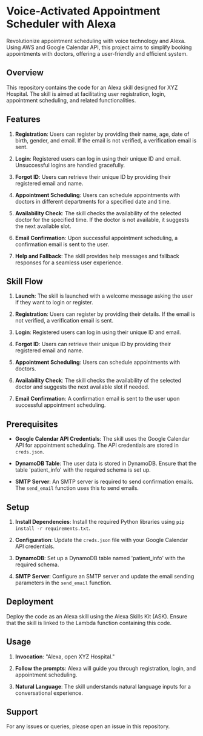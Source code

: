 # Voice-Activated Appointment Scheduler with Alexa
Revolutionize appointment scheduling with voice technology and Alexa. Using AWS and Google Calendar API, this project aims to simplify booking appointments with doctors, offering a user-friendly and efficient system.

## Overview

This repository contains the code for an Alexa skill designed for XYZ Hospital. The skill is aimed at facilitating user registration, login, appointment scheduling, and related functionalities.

## Features

1. **Registration**: Users can register by providing their name, age, date of birth, gender, and email. If the email is not verified, a verification email is sent.

2. **Login**: Registered users can log in using their unique ID and email. Unsuccessful logins are handled gracefully.

3. **Forgot ID**: Users can retrieve their unique ID by providing their registered email and name.

4. **Appointment Scheduling**: Users can schedule appointments with doctors in different departments for a specified date and time.

5. **Availability Check**: The skill checks the availability of the selected doctor for the specified time. If the doctor is not available, it suggests the next available slot.

6. **Email Confirmation**: Upon successful appointment scheduling, a confirmation email is sent to the user.

7. **Help and Fallback**: The skill provides help messages and fallback responses for a seamless user experience.

## Skill Flow

1. **Launch**: The skill is launched with a welcome message asking the user if they want to login or register.

2. **Registration**: Users can register by providing their details. If the email is not verified, a verification email is sent.

3. **Login**: Registered users can log in using their unique ID and email.

4. **Forgot ID**: Users can retrieve their unique ID by providing their registered email and name.

5. **Appointment Scheduling**: Users can schedule appointments with doctors.

6. **Availability Check**: The skill checks the availability of the selected doctor and suggests the next available slot if needed.

7. **Email Confirmation**: A confirmation email is sent to the user upon successful appointment scheduling.

## Prerequisites

- **Google Calendar API Credentials**: The skill uses the Google Calendar API for appointment scheduling. The API credentials are stored in `creds.json`.

- **DynamoDB Table**: The user data is stored in DynamoDB. Ensure that the table 'patient_info' with the required schema is set up.

- **SMTP Server**: An SMTP server is required to send confirmation emails. The `send_email` function uses this to send emails.

## Setup

1. **Install Dependencies**: Install the required Python libraries using `pip install -r requirements.txt`.

2. **Configuration**: Update the `creds.json` file with your Google Calendar API credentials.

3. **DynamoDB**: Set up a DynamoDB table named 'patient_info' with the required schema.

4. **SMTP Server**: Configure an SMTP server and update the email sending parameters in the `send_email` function.

## Deployment

Deploy the code as an Alexa skill using the Alexa Skills Kit (ASK). Ensure that the skill is linked to the Lambda function containing this code.

## Usage

1. **Invocation**: "Alexa, open XYZ Hospital."

2. **Follow the prompts**: Alexa will guide you through registration, login, and appointment scheduling.

3. **Natural Language**: The skill understands natural language inputs for a conversational experience.

## Support

For any issues or queries, please open an issue in this repository.
